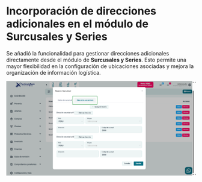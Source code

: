 # Incorporación de direcciones adicionales en el módulo de Surcusales y Series

Se añadió la funcionalidad para gestionar direcciones adicionales directamente desde el módulo de **Surcusales y Series**. Esto permite una mayor flexibilidad en la configuración de ubicaciones asociadas y mejora la organización de información logística.

![alt text](img/direcciones-adicionales-surcusales.png)